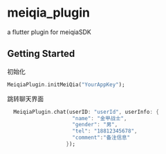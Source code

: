 
# meiqia_plugin

a flutter plugin for meiqiaSDK

## Getting Started
初始化
 ```dart
MeiqiaPlugin.initMeiQia("YourAppKey");
 ```
 跳转聊天界面
 ```dart
   MeiqiaPlugin.chat(userID: "userId", userInfo: {
                      "name": "金甲战士",
                      "gender": "男",
                      "tel": "18812345678",
                      "comment":"备注信息"
                    });
 ```
